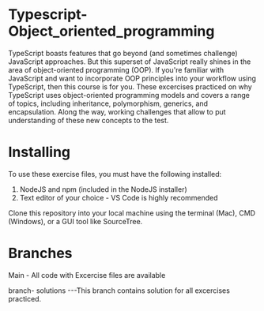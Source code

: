 # Typescript-Object_oriented_programming
TypeScript boasts features that go beyond (and sometimes challenge) JavaScript approaches. 
But this superset of JavaScript really shines in the area of object-oriented programming (OOP). 
If you're familiar with JavaScript and want to incorporate OOP principles into your workflow using TypeScript, then this course is for you.
These excercises practiced on why TypeScript uses object-oriented programming models and covers a range of topics, including inheritance, polymorphism, generics, and encapsulation. 
Along the way, working challenges that allow to put understanding of these new concepts to the test.

# Installing
To use these exercise files, you must have the following installed:

1. NodeJS and npm (included in the NodeJS installer)
2. Text editor of your choice - VS Code is highly recommended

       
Clone this repository into your local machine using the terminal (Mac), CMD (Windows), or a GUI tool like SourceTree.

# Branches

Main - All code with Excercise files are available

branch- solutions ---This branch contains solution for all excercises practiced.
